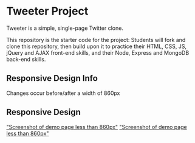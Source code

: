 # Tweeter Project

Tweeter is a simple, single-page Twitter clone.

This repository is the starter code for the project: Students will fork and clone this repository, then build upon it to practice their HTML, CSS, JS, jQuery and AJAX front-end skills, and their Node, Express and MongoDB back-end skills.

## Responsive Design Info
Changes occur before/after a width of 860px

## Responsive Design
["Screenshot of demo page less than 860px"]()
["Screenshot of demo page less than 860px"]()